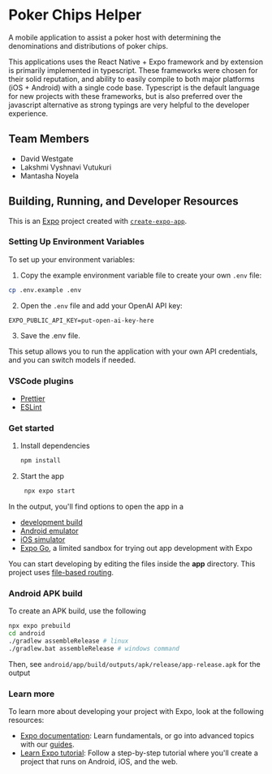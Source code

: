 # Poker Chips Helper

A mobile application to assist a poker host with determining the denominations and distributions of poker chips.

This applications uses the React Native + Expo framework and by extension is primarily implemented in typescript. These frameworks were chosen for their solid reputation, and ability to easily compile to both major platforms (iOS + Android) with a single code base. Typescript is the default language for new projects with these frameworks, but is also preferred over the javascript alternative as strong typings are very helpful to the developer experience.

## Team Members

- David Westgate
- Lakshmi Vyshnavi Vutukuri
- Mantasha Noyela

## Building, Running, and Developer Resources

This is an [Expo](https://expo.dev) project created with [`create-expo-app`](https://www.npmjs.com/package/create-expo-app).

### Setting Up Environment Variables

To set up your environment variables:

1. Copy the example environment variable file to create your own `.env` file:

```bash
cp .env.example .env
```

2. Open the `.env` file and add your OpenAI API key:

`EXPO_PUBLIC_API_KEY=put-open-ai-key-here`

3. Save the .env file.

This setup allows you to run the application with your own API credentials, and you can switch models if needed.

### VSCode plugins

- [Prettier](https://marketplace.visualstudio.com/items?itemName=esbenp.prettier-vscode)
- [ESLint](https://marketplace.visualstudio.com/items?itemName=dbaeumer.vscode-eslint)

### Get started

1. Install dependencies

   ```bash
   npm install
   ```

2. Start the app

   ```bash
    npx expo start
   ```

In the output, you'll find options to open the app in a

- [development build](https://docs.expo.dev/develop/development-builds/introduction/)
- [Android emulator](https://docs.expo.dev/workflow/android-studio-emulator/)
- [iOS simulator](https://docs.expo.dev/workflow/ios-simulator/)
- [Expo Go](https://expo.dev/go), a limited sandbox for trying out app development with Expo

You can start developing by editing the files inside the **app** directory. This project uses [file-based routing](https://docs.expo.dev/router/introduction).

### Android APK build

To create an APK build, use the following

```bash
npx expo prebuild
cd android
./gradlew assembleRelease # linux
./gradlew.bat assembleRelease # windows command
```

Then, see `android/app/build/outputs/apk/release/app-release.apk` for the output

### Learn more

To learn more about developing your project with Expo, look at the following resources:

- [Expo documentation](https://docs.expo.dev/): Learn fundamentals, or go into advanced topics with our [guides](https://docs.expo.dev/guides).
- [Learn Expo tutorial](https://docs.expo.dev/tutorial/introduction/): Follow a step-by-step tutorial where you'll create a project that runs on Android, iOS, and the web.
